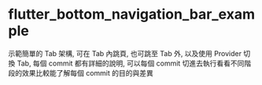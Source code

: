 # flutter_bottom_navigation_bar_example

示範簡單的 Tab 架構, 可在 Tab 內跳頁, 也可跳至 Tab 外, 以及使用 Provider 切換 Tab, 每個 commit 都有詳細的說明, 可以每個 commit 切進去執行看看不同階段的效果比較能了解每個 commit 的目的與差異

